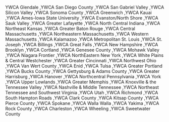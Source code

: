 YWCA Glendale
,YWCA San Diego County
,YWCA San Gabriel Valley
,YWCA Silicon Valley
,YWCA Sonoma County
,YWCA Greenwich
,YWCA Kauai
,YWCA Ames-Iowa State University
,YWCA Evanston/North Shore
,YWCA Sauk Valley
,YWCA Greater Lafayette
,YWCA North Central Indiana
,YWCA Northeast Kansas
,YWCA Greater Baton Rouge 
,YWCA Central Massachusetts
,YWCA Northeastern Massachusetts
,YWCA Western Massachusetts
,YWCA Kalamazoo
,YWCA Metropolitan St. Louis
,YWCA St. Joseph
,YWCA Billings
,YWCA Great Falls
,YWCA New Hampshire
,YWCA Brooklyn
,YWCA Cortland
,YWCA Genesee County
,YWCA Mohawk Valley
,YWCA Niagara Frontier
,YWCA NorthEastern New York
,YWCA White Plains & Central Westchester
,YWCA Greater Cincinnati
,YWCA Northwest Ohio
,YWCA Van Wert County 
,YWCA Enid
,YWCA Tulsa
,YWCA Greater Portland
,YWCA Bucks County
,YWCA Gettysburg & Adams County
,YWCA Greater Harrisburg
,YWCA Hanover
,YWCA Northcentral Pennsylvania
,YWCA York
,YWCA Upper Lowlands
,YWCA Greater Memphis
,YWCA Knoxville & the Tennessee Valley
,YWCA Nashville & Middle Tennessee
,YWCA Northeast Tennessee and Southwest Virginia
,YWCA Utah
,YWCA Richmond
,YWCA South Hampton Roads
,YWCA Clark County
,YWCA Kitsap County 
,YWCA Pierce County
,YWCA Spokane
,YWCA Walla Walla
,YWCA Yakima
,YWCA Rock County
,YWCA Charleston
,YWCA Wheeling
,YWCA Sweetwater County